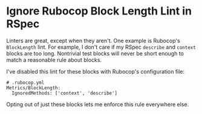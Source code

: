 # Ignore Rubocop Block Length Lint in RSpec

Linters are great, except when they aren't. One example is Rubocop's
`BlockLength` lint. For example, I don't care if my RSpec `describe` and
`context` blocks are too long. Nontrivial test blocks will never be short
enough to match a reasonable rule about blocks.

I've disabled this lint for these blocks with Rubocop's configuration file:

```
# .rubocop.yml
Metrics/BlockLength:
  IgnoredMethods: ['context', 'describe']
```

Opting out of just these blocks lets me enforce this rule everywhere else.
